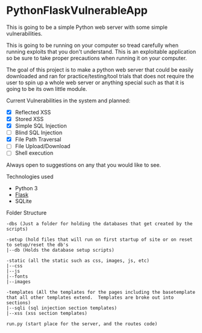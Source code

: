 # PythonFlaskVulnerableApp
This is going to be a simple Python web server with some simple vulnerabilities.


This is going to be running on your computer so tread carefully when running exploits that you don't understand.  This is an exploitable application so be sure to take proper precautions when running it on your computer.


The goal of this project is to make a python web server that could be easily downloaded and ran for practice/testing/tool trials that
does not require the user to spin up a whole web server or anything special such as that it is going to be its own little module.

Current Vulnerabilities in the system and planned:
- [x] Reflected XSS
- [x] Stored XSS
- [x] Simple SQL Injection
- [ ] Blind SQL Injection
- [x] File Path Traversal
- [ ] File Upload/Download
- [ ] Shell execution

Always open to suggestions on any that you would like to see.

Technologies used
- Python 3
- [Flask](http://flask.pocoo.org/)
- SQLite

Folder Structure
```
-dbs (Just a folder for holding the databases that get created by the scripts)

-setup (hold files that will run on first startup of site or on reset to setup/reset the db's
|--db (Holds the database setup scripts)

-static (all the static such as css, images, js, etc)
|--css
|--js
|--fonts
|--images

-templates (All the templates for the pages including the basetemplate that all other templates extend.  Templates are broke out into sections)
|--sqli (sql injection section templates)
|--xss (xss section templates)

run.py (start place for the server, and the routes code)
```
